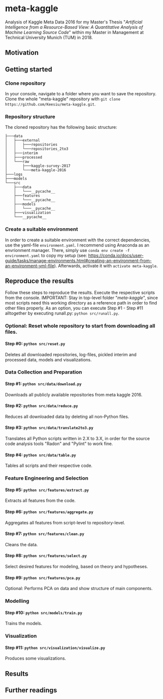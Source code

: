 # meta-kaggle
Analysis of Kaggle Meta Data 2016 for my Master's Thesis "*Artificial Intelligence from a Resource-Based View: A Quantitative Analysis of Machine Learning Source Code*" within my Master in Management at Technical University Munich (TUM) in 2018.

## Motivation

## Getting started

### Clone repository
In your console, navigate to a folder where you want to save the repository. Clone the whole "meta-kaggle" repository with `git clone https://github.com/Keesiu/meta-kaggle.git`.

### Repository structure
The cloned repository has the following basic structure:
```
├───data
│   ├───external
│   │   ├───repositories
│   │   └───repositories_2to3
│   ├───interim
│   ├───processed
│   └───raw
│       ├───kaggle-survey-2017
│       └───meta-kaggle-2016
├───logs
├───models
└───src
    ├───data
    │   └───__pycache__
    ├───features
    │   └───__pycache__
    ├───models
    │   └───__pycache__
    ├───visualization
    └───__pycache__
```
### Create a suitable environment
In order to create a suitable environment with the correct dependencies, use the yaml-file `environment.yaml`. I recommend using Anaconda as an envrionment manager. There, simply use `conda env create -f environment.yaml` to copy my setup (see: https://conda.io/docs/user-guide/tasks/manage-environments.html#creating-an-environment-from-an-environment-yml-file). Afterwards, activate it with `activate meta-kaggle`.

## Reproduce the results
Follow these steps to reproduce the results. Execute the respective scripts from the console.
IMPORTANT: Stay in top-level folder "*meta-kaggle*", since most scripts need this working directory as a reference path in order to find other files properly.
As an option, you can execute Step #1 - Step #11 alltogether by executing runall.py: `python src/runall.py`.

### Optional: Reset whole repository to start from downloading all files.
#### Step #0: `python src/reset.py`
Deletes all downloaded repositories, log-files, pickled interim and processed data, models and visualizations. 

### Data Collection and Preparation
#### Step #1: `python src/data/download.py`
Downloads all publicly available repositories from meta kaggle 2016.
#### Step #2: `python src/data/reduce.py`
Reduces all downloaded data by deleting all non-Python files.
#### Step #3: `python src/data/translate2to3.py`
Translates all Python scripts written in 2.X to 3.X, in order for the source code analysis tools "Radon" and "Pylint" to work fine.
#### Step #4: `python src/data/table.py`
Tables all scripts and their respective code.

### Feature Engineering and Selection
#### Step #5: `python src/features/extract.py`
Extracts all features from the code.
#### Step #6: `python src/features/aggregate.py`
Aggregates all features from script-level to repository-level.
#### Step #7: `python src/features/clean.py`
Cleans the data.
#### Step #8: `python src/features/select.py`
Select desired features for modeling, based on theory and hypotheses.
#### Step #9: `python src/features/pca.py`
Optional: Performs PCA on data and show structure of main components.

### Modelling
#### Step #10: `python src/models/train.py`
Trains the models.

### Visualization
#### Step #11: `python src/visualization/visualize.py`
Produces some visualizations.

## Results

## Further readings
